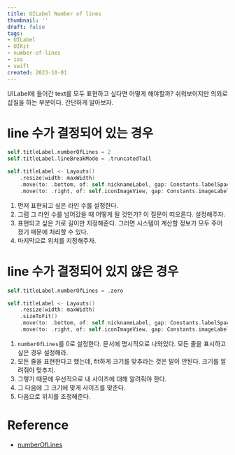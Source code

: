 ```yaml
---
title: UILabel Number of lines
thumbnail: ''
draft: false
tags:
- UILabel
- UIKit
- number-of-lines
- ios
- swift
created: 2023-10-01
---
```


UILabel에 들어간 text를 모두 표현하고 싶다면 어떻게 해야할까? 쉬워보이지만 의외로 삽질을 하는 부분이다. 간단하게 알아보자.

# line 수가 결정되어 있는 경우

````swift
self.titleLabel.numberOfLines = 2
self.titleLabel.lineBreakMode = .truncatedTail

self.titleLabel <- Layouts()
    .resize(width: maxWidth)
    .move(to: .bottom, of: self.nicknameLabel, gap: Constants.labelSpace, alignment: nil)
    .move(to: .right, of: self.iconImageView, gap: Constants.imageLabelSpace, alignment: nil)
````

1. 먼저 표현되고 싶은 라인 수를 설정한다.
1. 그럼 그 라인 수를 넘어갔을 때 어떻게 될 것인가? 이 질문이 떠오른다. 설정해주자.
1. 표현되고 싶은 가로 길이만 지정해준다. 그러면 시스템이 계산할 정보가 모두 주어졌기 때문에 처리할 수 있다.
1. 마지막으로 위치를 지정해주자.

# line 수가 결정되어 있지 않은 경우

````swift
self.titleLabel.numberOfLines = .zero

self.titleLabel <- Layouts()
    .resize(width: maxWidth)
    .sizeToFit()
    .move(to: .bottom, of: self.nicknameLabel, gap: Constants.labelSpace, alignment: nil)
    .move(to: .right, of: self.iconImageView, gap: Constants.imageLabelSpace, alignment: nil)
````

1. `numberOfLines`를 0로 설정한다. 문서에 명시적으로 나와있다. 모든 줄을 표시하고 싶은 경우 설정해라.
1. 모든 줄을 표현한다고 했는데, fit하게 크기를 맞추라는 것은 말이 안된다. 크기를 알려줘야 맞추지.
1. 그렇기 때문에 우선적으로 내 사이즈에 대해 알려줘야 한다.
1. 그 다음에 그 크기에 맞게 사이즈를 맞춘다.
1. 다음으로 위치를 조정해준다.

# Reference

* [numberOfLines](https://developer.apple.com/documentation/uikit/uilabel/1620539-numberoflines)
